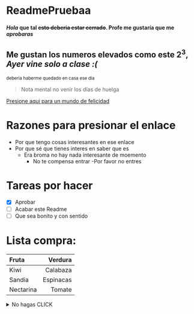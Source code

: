 # ReadmePruebaa
#### *Hola* **que tal** ~~esto deberia estar cerrado~~. **Profe me gustaría que me _aprobaras_**
## Me gustan los numeros elevados como este 2<sup>3</sup>, ***Ayer vine solo a clase :(***
<sub>debería haberme quedado en casa ese dia</sub>
>Nota mental no venir los días de huelga

[Presione aqui para un mundo de felicidad](https://github.com/NicolasRodriguezSteuerberg)
# Razones para presionar el enlace
- Por que tengo cosas interesantes en ese enlace
- Por que sé que tienes interes en saber que es
  - Era broma no hay nada interesante de moemento
    - No te compensa entrar
       -Por favor no entres
# Tareas por hacer  
- [x] Aprobar
- [ ] Acabar este Readme
- [ ] Que sea bonito y con sentido
<!--Esto no deberia salir-->
# Lista compra:
| Fruta     |   Verdura |
|:----------|----------:|
| Kiwi      |  Calabaza |
| Sandia    | Espinacas |
| Nectarina |    Tomate |

<details><summary>No hagas CLICK</summary>
<p>
Te dije que no pulsaras no hay nada aquí
</p>
</details>
